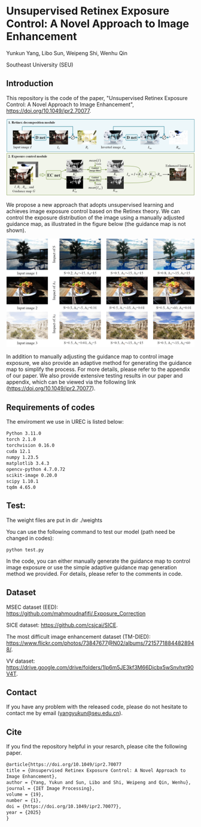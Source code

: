 # Unsupervised Retinex Exposure Control: A Novel Approach to Image Enhancement

Yunkun Yang, Libo Sun, Weipeng Shi, Wenhu Qin

Southeast University (SEU)

## Introduction

This repository is the code of the paper, "Unsupervised Retinex Exposure Control: A Novel Approach to Image Enhancement", https://doi.org/10.1049/ipr2.70077.


![image](./test/imgs/framework_300dpi.png)


We propose a new approach that adopts unsupervised learning and achieves image exposure control based on the Retinex theory. We can control the exposure distribution of the image using a manually adjusted guidance map, as illustrated in the figure below (the guidance map is not shown).


![image](./test/imgs/example_300dpi.png)



In addition to manually adjusting the guidance map to control image exposure, we also provide an adaptive method for generating the guidance map to simplify the process. For more details, please refer to the appendix of our paper. We also provide extensive testing results in our paper and appendix, which can be viewed via the following link (https://doi.org/10.1049/ipr2.70077).


## Requirements of codes

The enviroment we use in UREC is listed below: 

    Python 3.11.0
    torch 2.1.0
    torchvision 0.16.0
    cuda 12.1
    numpy 1.23.5
    matplotlib 3.4.3
    opencv-python 4.7.0.72
    scikit-image 0.20.0
    scipy 1.10.1
    tqdm 4.65.0

## Test:

The weight files are put in dir ./weights

You can use the following command to test our model (path need be changed in codes):

    python test.py 

In the code, you can either manually generate the guidance map to control image exposure or use the simple adaptive guidance map generation method we provided. For details, please refer to the comments in code.

## Dataset

MSEC dataset (EED): https://github.com/mahmoudnafifi/.Exposure_Correction

SICE dataset: https://github.com/csjcai/SICE.

The most difficult image enhancement dataset (TM-DIED): https://www.flickr.com/photos/73847677@N02/albums/72157718844828948/.

VV dataset: https://drive.google.com/drive/folders/1lp6m5JE3kf3M66Dicbx5wSnvhxt90V4T.

## Contact

If you have any problem with the released code, please do not hesitate to contact me by email (yangyukun@seu.edu.cn).

## Cite

If you find the repository helpful in your resarch, please cite the following paper.

    @article{https://doi.org/10.1049/ipr2.70077
    title = {Unsupervised Retinex Exposure Control: A Novel Approach to Image Enhancement},
    author = {Yang, Yukun and Sun, Libo and Shi, Weipeng and Qin, Wenhu},
    journal = {IET Image Processing},
    volume = {19},
    number = {1},
    doi = {https://doi.org/10.1049/ipr2.70077},
    year = {2025}
    }